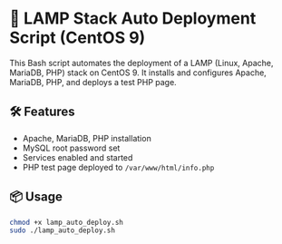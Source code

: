 # 🚀 LAMP Stack Auto Deployment Script (CentOS 9)

This Bash script automates the deployment of a LAMP (Linux, Apache, MariaDB, PHP) stack on CentOS 9. It installs and configures Apache, MariaDB, PHP, and deploys a test PHP page.

## 🛠️ Features

- Apache, MariaDB, PHP installation
- MySQL root password set
- Services enabled and started
- PHP test page deployed to `/var/www/html/info.php`

## 📦 Usage

```bash
chmod +x lamp_auto_deploy.sh
sudo ./lamp_auto_deploy.sh

